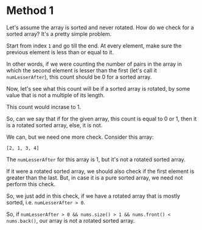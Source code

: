 # Method 1

Let's assume the array is sorted and never rotated. How do we check for a sorted array? It's a pretty simple problem.

Start from index `1` and go till the end. At every element, make sure the previous element is less than or equal to it.

In other words, if we were counting the number of pairs in the array in which the second element is lesser than the first (let's call it `numLesserAfter`), this count should be 0 for a sorted array.

Now, let's see what this count will be if a sorted array is rotated, by some value that is not a multiple of its length.

This count would incrase to 1.

So, can we say that if for the given array, this count is equal to 0 or 1, then it is a rotated sorted array, else, it is not.

We can, but we need one more check. Consider this array:

```
[2, 1, 3, 4]
```

The `numLesserAfter` for this array is 1, but it's not a rotated sorted array.

If it were a rotated sorted array, we should also check if the first element is greater than the last. But, in case it is a pure sorted array, we need not perform this check.

So, we just add in this check, if we have a rotated array that is mostly sorted, i.e. `numLesserAfter > 0`.

So, if `numLesserAfter > 0 && nums.size() > 1 && nums.front() < nums.back()`, our array is not a rotated sorted array.
